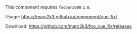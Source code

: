 This component requires `foobar2000` `2.0`.

Usage: https://marc2k3.github.io/component/cue-fix/

Download: https://github.com/marc2k3/foo_cue_fix/releases
